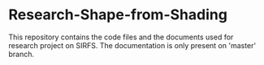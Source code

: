 # Research-Shape-from-Shading

This repository contains the code files and the documents used for research project on SIRFS. The documentation is only present on 'master' branch.
